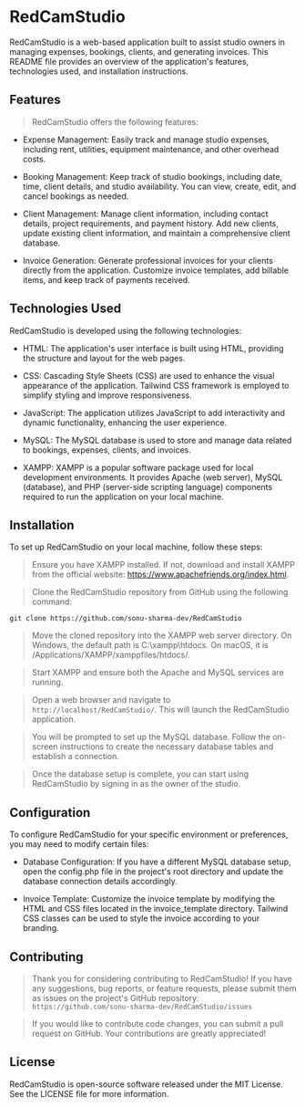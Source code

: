 # RedCamStudio
RedCamStudio is a web-based application built to assist studio owners in managing expenses, bookings, clients, and generating invoices. This README file provides an overview of the application's features, technologies used, and installation instructions.

## Features
> RedCamStudio offers the following features:

* Expense Management: Easily track and manage studio expenses, including rent, utilities, equipment maintenance, and other overhead costs.

* Booking Management: Keep track of studio bookings, including date, time, client details, and studio availability. You can view, create, edit, and cancel bookings as needed.

* Client Management: Manage client information, including contact details, project requirements, and payment history. Add new clients, update existing client information, and maintain a comprehensive client database.

* Invoice Generation: Generate professional invoices for your clients directly from the application. Customize invoice templates, add billable items, and keep track of payments received.

## Technologies Used
RedCamStudio is developed using the following technologies:

* HTML: The application's user interface is built using HTML, providing the structure and layout for the web pages.

* CSS: Cascading Style Sheets (CSS) are used to enhance the visual appearance of the application. Tailwind CSS framework is employed to simplify styling and improve responsiveness.

* JavaScript: The application utilizes JavaScript to add interactivity and dynamic functionality, enhancing the user experience.

* MySQL: The MySQL database is used to store and manage data related to bookings, expenses, clients, and invoices.

* XAMPP: XAMPP is a popular software package used for local development environments. It provides Apache (web server), MySQL (database), and PHP (server-side scripting language) components required to run the application on your local machine.

## Installation
To set up RedCamStudio on your local machine, follow these steps:

> Ensure you have XAMPP installed. If not, download and install XAMPP from the official website: https://www.apachefriends.org/index.html.

> Clone the RedCamStudio repository from GitHub using the following command:

``` git clone https://github.com/sonu-sharma-dev/RedCamStudio ```
> Move the cloned repository into the XAMPP web server directory. On Windows, the default path is C:\xampp\htdocs\. On macOS, it is /Applications/XAMPP/xamppfiles/htdocs/.

> Start XAMPP and ensure both the Apache and MySQL services are running.

> Open a web browser and navigate to ```http://localhost/RedCamStudio/```. This will launch the RedCamStudio application.

> You will be prompted to set up the MySQL database. Follow the on-screen instructions to create the necessary database tables and establish a connection.

> Once the database setup is complete, you can start using RedCamStudio by signing in as the owner of the studio.

## Configuration
To configure RedCamStudio for your specific environment or preferences, you may need to modify certain files:

* Database Configuration: If you have a different MySQL database setup, open the config.php file in the project's root directory and update the database connection details accordingly.

* Invoice Template: Customize the invoice template by modifying the HTML and CSS files located in the invoice_template directory. Tailwind CSS classes can be used to style the invoice according to your branding.

## Contributing
> Thank you for considering contributing to RedCamStudio! If you have any suggestions, bug reports, or feature requests, please submit them as issues on the project's GitHub repository: ```https://github.com/sonu-sharma-dev/RedCamStudio/issues```

> If you would like to contribute code changes, you can submit a pull request on GitHub. Your contributions are greatly appreciated!

## License
RedCamStudio is open-source software released under the MIT License. See the LICENSE file for more information.
